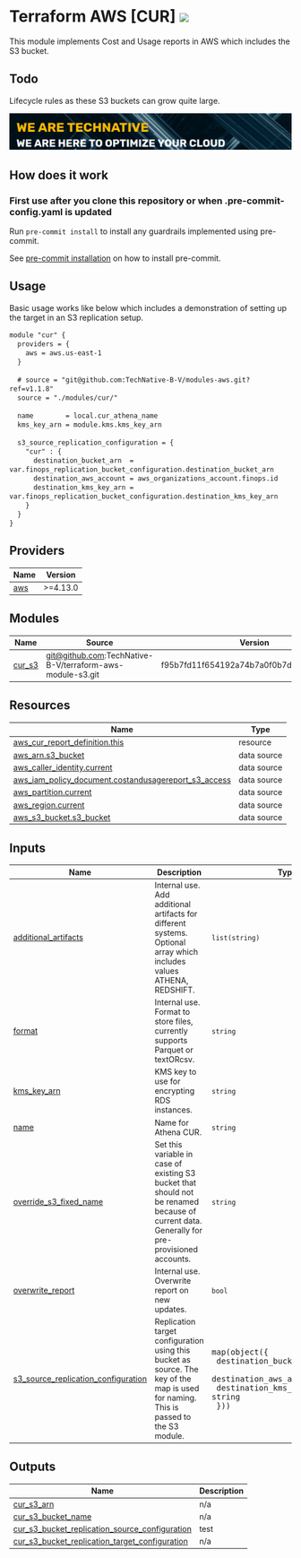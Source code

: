 # Terraform AWS [CUR] ![](https://img.shields.io/github/workflow/status/wearetechnative/terraform-aws-module-cur/tflint.yaml?branch=main&style=plastic)

This module implements Cost and Usage reports in AWS which includes the S3 bucket.

## Todo

Lifecycle rules as these S3 buckets can grow quite large.

[![](we-are-technative.png)](https://www.technative.nl)

## How does it work

### First use after you clone this repository or when .pre-commit-config.yaml is updated

Run `pre-commit install` to install any guardrails implemented using pre-commit.

See [pre-commit installation](https://pre-commit.com/#install) on how to install pre-commit.

## Usage

Basic usage works like below which includes a demonstration of setting up the target in an S3 replication setup.

```hcl
module "cur" {
  providers = {
    aws = aws.us-east-1
  }

  # source = "git@github.com:TechNative-B-V/modules-aws.git?ref=v1.1.8"
  source = "./modules/cur/"

  name        = local.cur_athena_name
  kms_key_arn = module.kms.kms_key_arn

  s3_source_replication_configuration = {
    "cur" : {
      destination_bucket_arn  = var.finops_replication_bucket_configuration.destination_bucket_arn
      destination_aws_account = aws_organizations_account.finops.id
      destination_kms_key_arn = var.finops_replication_bucket_configuration.destination_kms_key_arn
    }
  }
}
```

<!-- BEGIN_TF_DOCS -->
## Providers

| Name | Version |
|------|---------|
| <a name="provider_aws"></a> [aws](#provider\_aws) | >=4.13.0 |

## Modules

| Name | Source | Version |
|------|--------|---------|
| <a name="module_cur_s3"></a> [cur\_s3](#module\_cur\_s3) | git@github.com:TechNative-B-V/terraform-aws-module-s3.git | f95b7fd11f654192a74b7a0f0b7dae1004edf7be |

## Resources

| Name | Type |
|------|------|
| [aws_cur_report_definition.this](https://registry.terraform.io/providers/hashicorp/aws/latest/docs/resources/cur_report_definition) | resource |
| [aws_arn.s3_bucket](https://registry.terraform.io/providers/hashicorp/aws/latest/docs/data-sources/arn) | data source |
| [aws_caller_identity.current](https://registry.terraform.io/providers/hashicorp/aws/latest/docs/data-sources/caller_identity) | data source |
| [aws_iam_policy_document.costandusagereport_s3_access](https://registry.terraform.io/providers/hashicorp/aws/latest/docs/data-sources/iam_policy_document) | data source |
| [aws_partition.current](https://registry.terraform.io/providers/hashicorp/aws/latest/docs/data-sources/partition) | data source |
| [aws_region.current](https://registry.terraform.io/providers/hashicorp/aws/latest/docs/data-sources/region) | data source |
| [aws_s3_bucket.s3_bucket](https://registry.terraform.io/providers/hashicorp/aws/latest/docs/data-sources/s3_bucket) | data source |

## Inputs

| Name | Description | Type | Default | Required |
|------|-------------|------|---------|:--------:|
| <a name="input_additional_artifacts"></a> [additional\_artifacts](#input\_additional\_artifacts) | Internal use. Add additional artifacts for different systems. Optional array which includes values ATHENA, REDSHIFT. | `list(string)` | <pre>[<br>  "ATHENA"<br>]</pre> | no |
| <a name="input_format"></a> [format](#input\_format) | Internal use. Format to store files, currently supports Parquet or textORcsv. | `string` | `"Parquet"` | no |
| <a name="input_kms_key_arn"></a> [kms\_key\_arn](#input\_kms\_key\_arn) | KMS key to use for encrypting RDS instances. | `string` | n/a | yes |
| <a name="input_name"></a> [name](#input\_name) | Name for Athena CUR. | `string` | n/a | yes |
| <a name="input_override_s3_fixed_name"></a> [override\_s3\_fixed\_name](#input\_override\_s3\_fixed\_name) | Set this variable in case of existing S3 bucket that should not be renamed because of current data. Generally for pre-provisioned accounts. | `string` | `null` | no |
| <a name="input_overwrite_report"></a> [overwrite\_report](#input\_overwrite\_report) | Internal use. Overwrite report on new updates. | `bool` | `true` | no |
| <a name="input_s3_source_replication_configuration"></a> [s3\_source\_replication\_configuration](#input\_s3\_source\_replication\_configuration) | Replication target configuration using this bucket as source. The key of the map is used for naming. This is passed to the S3 module. | <pre>map(object({<br>    destination_bucket_arn  = string<br>    destination_aws_account = string<br>    destination_kms_key_arn = string<br>  }))</pre> | `{}` | no |

## Outputs

| Name | Description |
|------|-------------|
| <a name="output_cur_s3_arn"></a> [cur\_s3\_arn](#output\_cur\_s3\_arn) | n/a |
| <a name="output_cur_s3_bucket_name"></a> [cur\_s3\_bucket\_name](#output\_cur\_s3\_bucket\_name) | n/a |
| <a name="output_cur_s3_bucket_replication_source_configuration"></a> [cur\_s3\_bucket\_replication\_source\_configuration](#output\_cur\_s3\_bucket\_replication\_source\_configuration) | test |
| <a name="output_cur_s3_bucket_replication_target_configuration"></a> [cur\_s3\_bucket\_replication\_target\_configuration](#output\_cur\_s3\_bucket\_replication\_target\_configuration) | n/a |
<!-- END_TF_DOCS -->
